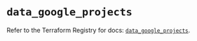 # `data_google_projects`

Refer to the Terraform Registry for docs: [`data_google_projects`](https://registry.terraform.io/providers/hashicorp/google-beta/6.22.0/docs/data-sources/google_projects).
